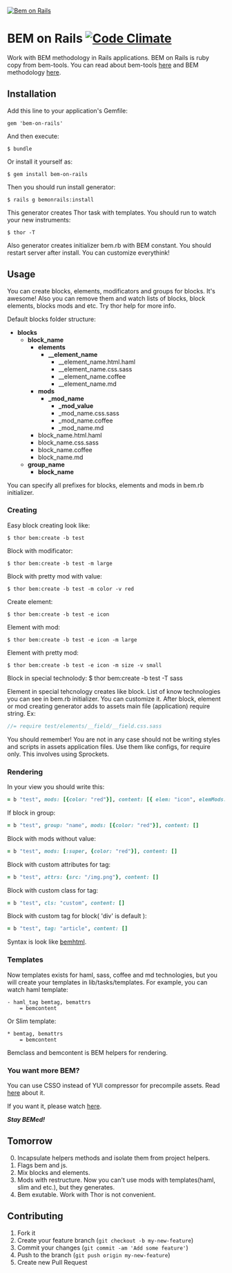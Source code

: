 [![Bem on Rails](http://habrastorage.org/storage3/551/97d/0c5/55197d0c503e312952195b2ae0e4c337.png)](https://github.com/verybigman/bem-on-rails)

# BEM on Rails [![Code Climate](https://codeclimate.com/github/verybigman/bem-on-rails.png)](https://codeclimate.com/github/verybigman/bem-on-rails)

Work with BEM methodology in Rails applications. BEM on Rails is ruby copy from bem-tools. 
You can read about bem-tools [here](http://bem.info/tools/bem/) and BEM methodology [here](http://bem.info/method/).

## Installation

Add this line to your application's Gemfile:

    gem 'bem-on-rails'

And then execute:

    $ bundle

Or install it yourself as:

    $ gem install bem-on-rails
    
Then you should run install generator:

    $ rails g bemonrails:install

This generator creates Thor task with templates. You should run to watch your new instruments:
    
    $ thor -T 
    
Also generator creates initializer bem.rb with BEM constant. You should restart server after install. 
You can customize everythink!

## Usage

You can create blocks, elements, modificators and groups for blocks. It's awesome! Also you can remove them and watch lists of blocks, block elements, blocks mods and etc. Try thor help for more info.

Default blocks folder structure:
 - **blocks**
   - **block_name**
     - **elements**
       - **__element_name**
         - __element_name.html.haml
         - __element_name.css.sass
         - __element_name.coffee
         - __element_name.md
     - **mods**
       - **_mod_name**
         - **_mod_value**
         - _mod_name.css.sass
         - _mod_name.coffee
         - _mod_name.md
     - block_name.html.haml
     - block_name.css.sass
     - block_name.coffee
     - block_name.md
   - **group_name**
     - **block_name**

You can specify all prefixes for blocks, elements and mods in bem.rb initializer.

### Creating

Easy block creating look like:

    $ thor bem:create -b test
    
Block with modificator:

    $ thor bem:create -b test -m large

Block with pretty mod with value:
    
    $ thor bem:create -b test -m color -v red

Create element:

    $ thor bem:create -b test -e icon
    
Element with mod:

    $ thor bem:create -b test -e icon -m large
    
Element with pretty mod:

    $ thor bem:create -b test -e icon -m size -v small

Block in special technolody:
    $ thor bem:create -b test -T sass

Element in special tehcnology creates like block. List of know technologies you can see in bem.rb
initializer. You can customize it. After block, element or mod creating generator 
adds to assets main file (application) require string. Ex:
```sass
//= require test/elements/__field/__field.css.sass
```
You should remember! You are not in any case should not be writing styles and scripts in assets application files.
Use them like configs, for require only. This involves using Sprockets.

### Rendering

In your view you should write this:
```ruby
= b "test", mods: [{color: "red"}], content: [{ elem: "icon", elemMods: [{size: "small"}] }]
```

If block in group:
```ruby
= b "test", group: "name", mods: [{color: "red"}], content: []
```

Block with mods without value:
```ruby
= b "test", mods: [:super, {color: "red"}], content: []
```

Block with custom attributes for tag:
```ruby
= b "test", attrs: {src: "/img.png"}, content: []
```

Block with custom class for tag:
```ruby
= b "test", cls: "custom", content: []
```

Block with custom tag for block( 'div' is default ):
```ruby
= b "test", tag: "article", content: []
```

Syntax is look like [bemhtml](http://ru.bem.info/articles/bemhtml-reference/).

### Templates

Now templates exists for haml, sass, coffee and md technologies, but you will create your templates in
lib/tasks/templates. For example, you can watch haml template:
```haml
- haml_tag bemtag, bemattrs
	= bemcontent
```
Or Slim template:
```slim
* bemtag, bemattrs
	= bemcontent
```
Bemclass and bemcontent is BEM helpers for rendering. 

### You want more BEM?

You can use CSSO instead of YUI compressor for precompile assets. 
Read [here](http://habrahabr.ru/post/181880/) about it.

If you want it, please watch [here](https://github.com/Vasfed/csso-rails).

*__Stay BEMed!__*

## Tomorrow

0. Incapsulate helpers methods and isolate them from project helpers.
1. Flags bem and js.
2. Mix blocks and elements.
3. Mods with restructure. Now you can't use mods with templates(haml, slim and etc.), but they generates.
4. Bem exutable. Work with Thor is not convenient.

## Contributing

1. Fork it
2. Create your feature branch (`git checkout -b my-new-feature`)
3. Commit your changes (`git commit -am 'Add some feature'`)
4. Push to the branch (`git push origin my-new-feature`)
5. Create new Pull Request
